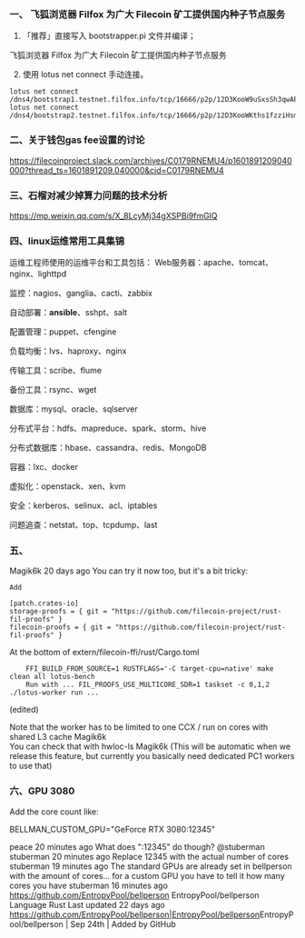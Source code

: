 ### 一、 飞狐浏览器 Filfox 为广大 Filecoin 矿工提供国内种子节点服务
1. 「推荐」直接写入 bootstrapper.pi 文件并编译；

飞狐浏览器 Filfox 为广大 Filecoin 矿工提供国内种子节点服务

2. 使用 lotus net connect 手动连接。

```
lotus net connect /dns4/bootstrap1.testnet.filfox.info/tcp/16666/p2p/12D3KooW9uSxsSh3qwAPxSwwRDVqTTPg8HTBthujVYFXy7Dizb6Q
lotus net connect /dns4/bootstrap2.testnet.filfox.info/tcp/16666/p2p/12D3KooWKths1fzziHsmeMdTdV7dgB9DzoeiGVSwcW2HCygztH9e
```
### 二、关于钱包gas fee设置的讨论
https://filecoinproject.slack.com/archives/C0179RNEMU4/p1601891209040000?thread_ts=1601891209.040000&cid=C0179RNEMU4

### 三、石榴对减少掉算力问题的技术分析
https://mp.weixin.qq.com/s/X_8LcyMj34gXSPBi9fmGlQ

### 四、linux运维常用工具集锦
运维工程师使用的运维平台和工具包括：
Web服务器：apache、tomcat、nginx、lighttpd

监控：nagios、ganglia、cacti、zabbix

自动部署：**ansible**、sshpt、salt

配置管理：puppet、cfengine

负载均衡：lvs、haproxy、nginx

传输工具：scribe、flume

备份工具：rsync、wget

数据库：mysql、oracle、sqlserver

分布式平台：hdfs、mapreduce、spark、storm、hive

分布式数据库：hbase、cassandra、redis、MongoDB

容器：lxc、docker

虚拟化：openstack、xen、kvm

安全：kerberos、selinux、acl、iptables

问题追查：netstat、top、tcpdump、last

### 五、
Magik6k  20 days ago
You can try it now too, but it's a bit tricky:

    Add
```
[patch.crates-io]
storage-proofs = { git = "https://github.com/filecoin-project/rust-fil-proofs" }
filecoin-proofs = { git = "https://github.com/filecoin-project/rust-fil-proofs" }
```
At the bottom of extern/filecoin-ffi/rust/Cargo.toml
```
    FFI_BUILD_FROM_SOURCE=1 RUSTFLAGS='-C target-cpu=native' make clean all lotus-bench
    Run with ... FIL_PROOFS_USE_MULTICORE_SDR=1 taskset -c 0,1,2 ./lotus-worker run ... 
```
(edited)

Note that the worker has to be limited to one CCX / run on cores with shared L3 cache
Magik6k  
You can check that with hwloc-ls
Magik6k 
(This will be automatic when we release this feature, but currently you basically need dedicated PC1 workers to use that)

### 六、GPU 3080
Add the core count like:

BELLMAN_CUSTOM_GPU="GeForce RTX 3080:12345"

peace  20 minutes ago
What does ":12345" do though? @stuberman
stuberman  20 minutes ago
Replace 12345 with the actual number of cores
stuberman  19 minutes ago
The standard GPUs are already set in bellperson with the amount of cores… for a custom GPU you have to tell it how many cores you have
stuberman  16 minutes ago
https://github.com/EntropyPool/bellperson
EntropyPool/bellperson
Language
Rust
Last updated
22 days ago
<https://github.com/EntropyPool/bellperson|EntropyPool/bellperson>EntropyPool/bellperson | Sep 24th | Added by GitHub
